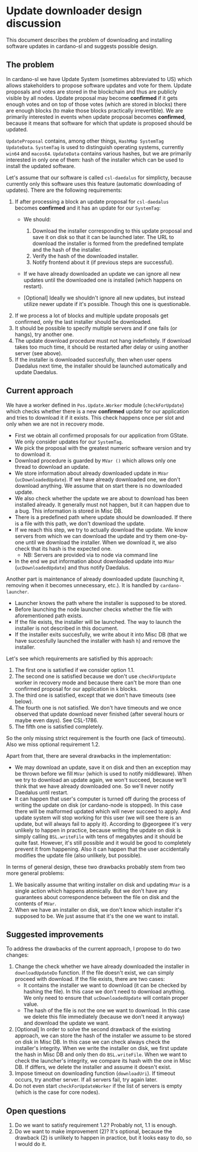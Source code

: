# Update downloader design discussion

This document describes the problem of downloading and installing
software updates in cardano-sl and suggests possible design.

## The problem

In cardano-sl we have Update System (sometimes abbreviated to US)
which allows stakeholders to propose software updates and vote for
them. Update proposals and votes are stored in the blockchain and thus
are publicly visible by all nodes. Update proposal may become
**confirmed** if it gets enough votes and on top of those votes (which
are stored in blocks) there are enough blocks (to make those blocks
practically irrevertible). We are primarily interested in events when
update proposal becomes **confirmed**, because it means that software
for which that update is proposed should be updated.

`UpdateProposal` contains, among other things, `HashMap SystemTag
UpdateData`. `SystemTag` is used to distinguish operating systems,
currently `win64` and `macos64`. `UpdateData` contains various hashes,
but we are primarily interested in only one of them: hash of the
installer which can be used to install the updated software.

Let's assume that our software is called `csl-daedalus` for simplicty,
because currently only this software uses this feature (automatic
downloading of updates). There are the following requirements:
1. If after processing a block an update proposal for `csl-daedalus`
   becomes **confirmed** and it has an update for our `SystemTag`:
   * We should:
      1. Download the installer corresponding to this update proposal and
         save it on disk so that it can be launched later. The URL to
         download the installer is formed from the predefined template and
         the hash of the installer.
      2. Verify the hash of the downloaded installer.
      3. Notify frontend about it (if previous steps are successful).
   
   * If we have already downloaded an update we can ignore all new
  updates until the downloaded one is installed (which happens on restart).
   * [Optional] Ideally we shouldn't ignore all new updates, but
  instead utilize newer update if it's possible. Though this one is questionable.
2. If we process a lot of blocks and multiple update proposals get
   confirmed, only the last installer should be downloaded.
3. It should be possible to specify multiple servers and if one fails
   (or hangs), try another one.
4. The update download procedure must not hang indefinitely. If
   download takes too much time, it should be restarted after delay
   or using another server (see above).
5. If the installer is downloaded succesfully, then when user opens
   Daedalus next time, the installer should be launched automatically
   and update Daedalus.

## Current approach

We have a worker defined in `Pos.Update.Worker` module
(`checkForUpdate`) which checks whether there is a new **confirmed**
update for our application and tries to download it if it exists. This
check happens once per slot and only when we are not in recovery
mode.
* First we obtain all confirmed proposals for our application from
  GState. We only consider updates for our `SystemTag`.
* We pick the proposal with the greatest numeric software version and
  try to download it.
* Download procedure is guarded by `MVar ()` which allows only one
  thread to download an update.
* We store information about already downloaded update in `MVar`
  (`ucDownloadedUpdate`). If we have already downloaded one, we don't
  download anything. We assume that on start there is no downloaded
  update.
* We also check whether the update we are about to download has been
  installed already. It generally must not happen, but it can happen
  due to a bug. This information is stored in Misc DB.
* There is a predefined path where update should be downloaded. If
  there is a file with this path, we don't download the update.
* If we reach this step, we try to actually download the update. We
  know servers from which we can download the update and try them
  one-by-one until we download the installer. When we download it, we
  also check that its hash is the expected one.
     * NB: Servers are provided via to node via command line
* In the end we put information about downloaded update into `MVar`
  (`ucDownloadedUpdate`) and thus notify Daedalus.

Another part is maintenance of already downloaded update (launching
it, removing when it becomes unnecessary, etc.). It is handled by
`cardano-launcher`.
* Launcher knows the path where the installer is supposed to be stored.
* Before launching the node launcher checks whether the file with
  aforementioned path exists.
* If the file exists, the installer will be launched. The way to
  launch the installer is not described in this document.
* If the installer exits succesfully, we write about it into Misc DB
  (that we have succesfully launched the installer with hash
  `h`) and remove the installer.

Let's see which requirements are satisfied by this approach:
1. The first one is satisfied if we consider option 1.1.
2. The second one is satisfied because we don't use `checkForUpdate`
   worker in recovery mode and because there can't be more than one
   confirmed proposal for our application in `k` blocks.
3. The third one is satisfied, except that we don't have timeouts (see
   below).
4. The fourth one is not satisfied. We don't have timeouts and we once
   observed that update download never finished (after several hours
   or maybe even days). See CSL-1786.
5. The fifth one is satisfied completely.

So the only missing strict requirement is the fourth one (lack of
timeouts). Also we miss optional requirement 1.2.

Apart from that, there are several drawbacks in the implementation:
* We may download an update, save it on disk and then an exception may
  be thrown before we fill `MVar` (which is used to notify
  middleware). When we try to download an update again, we won't
  succeed, because we'll think that we have already downloaded one. So
  we'll never notify Daedalus until restart.
* It can happen that user's computer is turned off during the process
  of writing the update on disk (or cardano-node is stopped). In this
  case there will be malformed updated which will never succeed to
  apply. And update system will stop working for this user (we will
  see there is an update, but will always fail to apply it). According
  to @georgeee it's very unlikely to happen in practice, because
  writing the update on disk is simply calling `BSL.writeFile` with
  tens of megabytes and it should be quite fast. However, it's still
  possible and it would be good to completely prevent it from
  happening. Also it can happen that the user accidentally modifies
  the update file (also unlikely, but possible).

In terms of general design, these two drawbacks probably stem from two
more general problems:
1. We basically assume that writing installer on disk and updating
   `MVar` is a single action which happens atomically. But we don't
   have any guarantees about correspondence between the file on disk
   and the contents of `MVar`.
2. When we have an installer on disk, we don't know which installer
   it's supposed to be. We just assume that it's the one we want to
   install.

## Suggested improvements

To address the drawbacks of the current approach, I propose to do two
changes:
1. Change the check whether we have already downloaded the installer
   in `downloadUpdateDo` function. If the file doesn't exist, we can
   simply proceed with download. If the file exists, there are two
   cases:
   * It contains the installer we want to download (it can be checked
     by hashing the file). In this case we don't need to download
     anything. We only need to ensure that `ucDownloadedUpdate` will
     contain proper value.
   * The hash of the file is not the one we want to download. In this
     case we delete this file immediately (because we don't need it
     anyway) and download the update we want.
2. [Optional] In order to solve the second drawback of the existing
   approach, we can store the hash of the installer we assume to be
   stored on disk in Misc DB. In this case we can check always check
   the installer's integrity. When we write the installer on disk, we
   first update the hash in Misc DB and only then do
   `BSL.writeFile`. When we want to check the launcher's integrity, we
   compare its hash with the one in Misc DB. If differs, we delete the
   installer and assume it doesn't exist.
3. Impose timeout on downloading function (`downloadUri`). If timeout
  occurs, try another server. If all servers fail, try again later.
4. Do not even start `checkForUpdateWorker` if the list of servers is
  empty (which is the case for core nodes).

## Open questions

1. Do we want to satisfy requirement 1.2? Probably not, 1.1 is enough.
2. Do we want to make improvement (2)? It's optional, because the
   drawback (2) is unlikely to happen in practice, but it looks easy
   to do, so I would do it.
